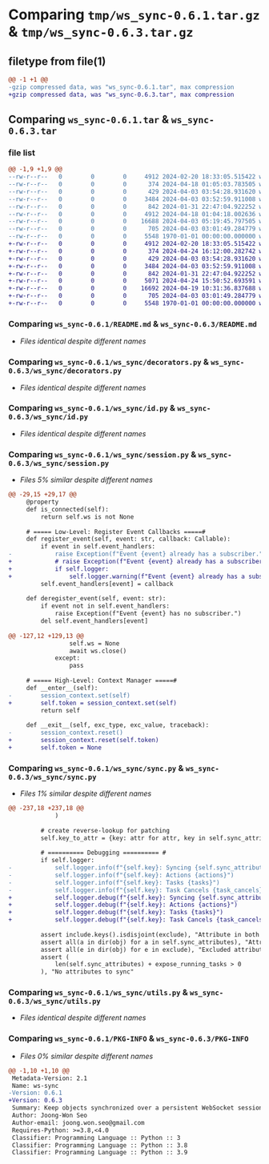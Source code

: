 # Comparing `tmp/ws_sync-0.6.1.tar.gz` & `tmp/ws_sync-0.6.3.tar.gz`

## filetype from file(1)

```diff
@@ -1 +1 @@
-gzip compressed data, was "ws_sync-0.6.1.tar", max compression
+gzip compressed data, was "ws_sync-0.6.3.tar", max compression
```

## Comparing `ws_sync-0.6.1.tar` & `ws_sync-0.6.3.tar`

### file list

```diff
@@ -1,9 +1,9 @@
--rw-r--r--   0        0        0     4912 2024-02-20 18:33:05.515422 ws_sync-0.6.1/README.md
--rw-r--r--   0        0        0      374 2024-04-18 01:05:03.783505 ws_sync-0.6.1/pyproject.toml
--rw-r--r--   0        0        0      429 2024-04-03 03:54:28.931620 ws_sync-0.6.1/ws_sync/__init__.py
--rw-r--r--   0        0        0     3484 2024-04-03 03:52:59.911008 ws_sync-0.6.1/ws_sync/decorators.py
--rw-r--r--   0        0        0      842 2024-01-31 22:47:04.922252 ws_sync-0.6.1/ws_sync/id.py
--rw-r--r--   0        0        0     4912 2024-04-18 01:04:18.002636 ws_sync-0.6.1/ws_sync/session.py
--rw-r--r--   0        0        0    16688 2024-04-03 05:19:45.797505 ws_sync-0.6.1/ws_sync/sync.py
--rw-r--r--   0        0        0      705 2024-04-03 03:01:49.284779 ws_sync-0.6.1/ws_sync/utils.py
--rw-r--r--   0        0        0     5548 1970-01-01 00:00:00.000000 ws_sync-0.6.1/PKG-INFO
+-rw-r--r--   0        0        0     4912 2024-02-20 18:33:05.515422 ws_sync-0.6.3/README.md
+-rw-r--r--   0        0        0      374 2024-04-24 16:12:00.282742 ws_sync-0.6.3/pyproject.toml
+-rw-r--r--   0        0        0      429 2024-04-03 03:54:28.931620 ws_sync-0.6.3/ws_sync/__init__.py
+-rw-r--r--   0        0        0     3484 2024-04-03 03:52:59.911008 ws_sync-0.6.3/ws_sync/decorators.py
+-rw-r--r--   0        0        0      842 2024-01-31 22:47:04.922252 ws_sync-0.6.3/ws_sync/id.py
+-rw-r--r--   0        0        0     5071 2024-04-24 15:50:52.693591 ws_sync-0.6.3/ws_sync/session.py
+-rw-r--r--   0        0        0    16692 2024-04-19 10:31:36.837688 ws_sync-0.6.3/ws_sync/sync.py
+-rw-r--r--   0        0        0      705 2024-04-03 03:01:49.284779 ws_sync-0.6.3/ws_sync/utils.py
+-rw-r--r--   0        0        0     5548 1970-01-01 00:00:00.000000 ws_sync-0.6.3/PKG-INFO
```

### Comparing `ws_sync-0.6.1/README.md` & `ws_sync-0.6.3/README.md`

 * *Files identical despite different names*

### Comparing `ws_sync-0.6.1/ws_sync/decorators.py` & `ws_sync-0.6.3/ws_sync/decorators.py`

 * *Files identical despite different names*

### Comparing `ws_sync-0.6.1/ws_sync/id.py` & `ws_sync-0.6.3/ws_sync/id.py`

 * *Files identical despite different names*

### Comparing `ws_sync-0.6.1/ws_sync/session.py` & `ws_sync-0.6.3/ws_sync/session.py`

 * *Files 5% similar despite different names*

```diff
@@ -29,15 +29,17 @@
     @property
     def is_connected(self):
         return self.ws is not None
 
     # ===== Low-Level: Register Event Callbacks =====#
     def register_event(self, event: str, callback: Callable):
         if event in self.event_handlers:
-            raise Exception(f"Event {event} already has a subscriber.")
+            # raise Exception(f"Event {event} already has a subscriber.")
+            if self.logger:
+                self.logger.warning(f"Event {event} already has a subscriber.")
         self.event_handlers[event] = callback
 
     def deregister_event(self, event: str):
         if event not in self.event_handlers:
             raise Exception(f"Event {event} has no subscriber.")
         del self.event_handlers[event]
 
@@ -127,12 +129,13 @@
                 self.ws = None
                 await ws.close()
             except:
                 pass
 
     # ===== High-Level: Context Manager =====#
     def __enter__(self):
-        session_context.set(self)
+        self.token = session_context.set(self)
         return self
 
     def __exit__(self, exc_type, exc_value, traceback):
-        session_context.reset()
+        session_context.reset(self.token)
+        self.token = None
```

### Comparing `ws_sync-0.6.1/ws_sync/sync.py` & `ws_sync-0.6.3/ws_sync/sync.py`

 * *Files 1% similar despite different names*

```diff
@@ -237,18 +237,18 @@
             )
 
         # create reverse-lookup for patching
         self.key_to_attr = {key: attr for attr, key in self.sync_attributes.items()}
 
         # ========== Debugging ========== #
         if self.logger:
-            self.logger.info(f"{self.key}: Syncing {self.sync_attributes}")
-            self.logger.info(f"{self.key}: Actions {actions}")
-            self.logger.info(f"{self.key}: Tasks {tasks}")
-            self.logger.info(f"{self.key}: Task Cancels {task_cancels}")
+            self.logger.debug(f"{self.key}: Syncing {self.sync_attributes}")
+            self.logger.debug(f"{self.key}: Actions {actions}")
+            self.logger.debug(f"{self.key}: Tasks {tasks}")
+            self.logger.debug(f"{self.key}: Task Cancels {task_cancels}")
 
         assert include.keys().isdisjoint(exclude), "Attribute in both include & exclude"
         assert all(a in dir(obj) for a in self.sync_attributes), "Attribute not found"
         assert all(e in dir(obj) for e in exclude), "Excluded attribute not found"
         assert (
             len(self.sync_attributes) + expose_running_tasks > 0
         ), "No attributes to sync"
```

### Comparing `ws_sync-0.6.1/ws_sync/utils.py` & `ws_sync-0.6.3/ws_sync/utils.py`

 * *Files identical despite different names*

### Comparing `ws_sync-0.6.1/PKG-INFO` & `ws_sync-0.6.3/PKG-INFO`

 * *Files 0% similar despite different names*

```diff
@@ -1,10 +1,10 @@
 Metadata-Version: 2.1
 Name: ws-sync
-Version: 0.6.1
+Version: 0.6.3
 Summary: Keep objects synchronized over a persistent WebSocket session
 Author: Joong-Won Seo
 Author-email: joong.won.seo@gmail.com
 Requires-Python: >=3.8,<4.0
 Classifier: Programming Language :: Python :: 3
 Classifier: Programming Language :: Python :: 3.8
 Classifier: Programming Language :: Python :: 3.9
```

